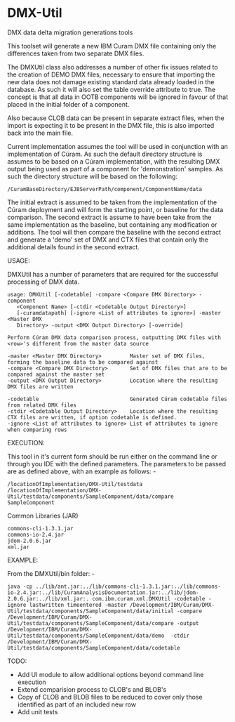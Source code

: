# DMX-Util
DMX data delta migration generations tools

This toolset will generate a new IBM Curam DMX file containing only the differences taken from two separate DMX files.
 
The DMXUtil class also addresses a number of other fix issues related to the creation of DEMO DMX files, necessary to ensure that importing the new data does not damage existing standard data already loaded in the database. As such it will also set the table override attribute to true. The concept is that all data in OOTB components will be ignored in favour of that placed in the initial folder of a component.
  
Also because CLOB data can be present in separate extract files, when the import is expecting it to be present in the DMX file, this is also imported back into the main file.

Current implementation assumes the tool will be used in conjunction with an implementation of Cúram.  As such the default directory structure is assumes to be based on a Cúram implementation, with the resulting DMX output being used as part of a component for 'demonstration' samples.  As such the directory structure will be based on the following: 

	/CuramBaseDirectory/EJBServerPath/component/ComponentName/data
	
The initial extract is assumed to be taken from the implementation of the Cúram deployment and will form the starting point, or baseline for the data comparison.  The second extract is assume to have been take from the same implementation as the baseline, but containing any modification or additions.  The tool will then compare the baseline with the second extract and generate a 'demo' set of DMX and CTX files that contain only the additional details found in the second extract.
 
USAGE:
 
DMXUtil has a number of parameters that are required for the successful processing of DMX data.
 
	usage: DMXUtil [-codetable] -compare <Compare DMX Directory> -component
       <Component Name> [-ctdir <Codetable Output Directory>]
       [-curamdatapath] [-ignore <List of attributes to ignore>] -master <Master DMX
       Directory> -output <DMX Output Directory> [-override]
       
	Perform Cúram DMX data comparison process, outputting DMX files with <row>'s different from the master data source

 	-master <Master DMX Directory>         Master set of DMX files, forming the baseline data to be compared against
 	-compare <Compare DMX Directory>       Set of DMX files that are to be compared against the master set
 	-output <DMX Output Directory>         Location where the resulting DMX files are written

 	-codetable                             Generated Cúram codetable files from related DMX files
 	-ctdir <Codetable Output Directory>    Location where the resulting CTX files are written, if option codetable is defined.
 	-ignore <List of attributes to ignore> List of attributes to ignore when comparing rows

EXECUTION:

This tool in it's current form should be run either on the command line or through you IDE with the defined parameters. The parameters to be passed are as defined above, with an example as follows: -

	/locationOfImplementation/DMX-Util/testdata 
	/locationOfImplementation/DMX-Util/testdata/components/SampleComponent/data/compare 
	SampleComponent
 
Common Libraries (JAR)

	commons-cli-1.3.1.jar
	commons-io-2.4.jar
	jdom-2.0.6.jar
	xml.jar

EXAMPLE: 

From the DMXUtil/bin folder: -

	java -cp ../lib/ant.jar:../lib/commons-cli-1.3.1.jar:../lib/commons-io-2.4.jar:../lib/CuramAnalysisDocumentation.jar:../lib/jdom-2.0.6.jar:../lib/xml.jar:. com.ibm.curam.xml.DMXUtil -codetable -ignore lastwritten timeentered -master /Development/IBM/Curam/DMX-Util/testdata/components/SampleComponent/data/initial -compare /Development/IBM/Curam/DMX-Util/testdata/components/SampleComponent/data/compare -output /Development/IBM/Curam/DMX-Util/testdata/components/SampleComponent/data/demo  -ctdir /Development/IBM/Curam/DMX-Util/testdata/components/SampleComponent/data/codetable
	
TODO:

* Add UI module to allow additional options beyond command line execution
* Extend comparision process to CLOB's and BLOB's
* Copy of CLOB and BLOB files to be reduced to cover only those identified as part of an included new row
* Add unit tests

